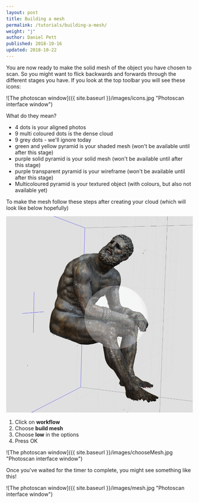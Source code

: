 ```yaml
---
layout: post
title: Building a mesh
permalink: /tutorials/building-a-mesh/
weight: "j"
author: Daniel Pett
published: 2018-10-16
updated: 2018-10-22
---
```


You are now ready to make the solid mesh of the object you have chosen to scan. So you might want to flick backwards and forwards through the different stages you have. If you look at the top toolbar you will see these icons:

![The photoscan window]({{ site.baseurl }}/images/icons.jpg "Photoscan interface window")

What do they mean?

* 4 dots is your aligned photos
* 9 multi coloured dots is the dense cloud
* 9 grey dots - we'll ignore today
* green and yellow pyramid is your shaded mesh (won't be available until after this stage)
* purple solid pyramid is your solid mesh (won't be available until after this stage)
* purple transparent pyramid is your wireframe (won't be available until after this stage)
* Multicoloured pyramid is your textured object (with colours, but also not available yet)

To make the mesh follow these steps after creating your cloud (which will look like below hopefully)

![The photoscan window](/images/boxerDense.jpg "Photoscan interface window")

1. Click on **workflow**
2. Choose **build mesh**
3. Choose **low** in the options
4. Press OK

![The photoscan window]({{ site.baseurl }}/images/chooseMesh.jpg "Photoscan interface window")

Once you've waited for the timer to complete, you might see something like this!

![The photoscan window]({{ site.baseurl }}/images/mesh.jpg "Photoscan interface window")
